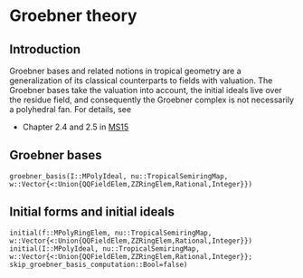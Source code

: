 # Groebner theory

## Introduction
Groebner bases and related notions in tropical geometry are a generalization of its classical counterparts to fields with valuation.  The Groebner bases take the valuation into account, the initial ideals live over the residue field, and consequently the Groebner complex is not necessarily a polyhedral fan.  For details, see
- Chapter 2.4 and 2.5 in [MS15](@cite)

## Groebner bases
```@docs
groebner_basis(I::MPolyIdeal, nu::TropicalSemiringMap, w::Vector{<:Union{QQFieldElem,ZZRingElem,Rational,Integer}})
```

## Initial forms and initial ideals
```@docs
initial(f::MPolyRingElem, nu::TropicalSemiringMap, w::Vector{<:Union{QQFieldElem,ZZRingElem,Rational,Integer}})
initial(I::MPolyIdeal, nu::TropicalSemiringMap, w::Vector{<:Union{QQFieldElem,ZZRingElem,Rational,Integer}}; skip_groebner_basis_computation::Bool=false)
```
